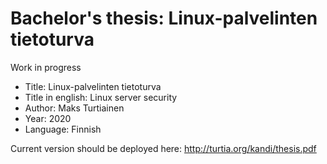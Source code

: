 # Bachelor's thesis: Linux-palvelinten tietoturva

Work in progress

- Title: Linux-palvelinten tietoturva
- Title in english: Linux server security
- Author: Maks Turtiainen
- Year: 2020
- Language: Finnish

Current version should be deployed here: <http://turtia.org/kandi/thesis.pdf>
